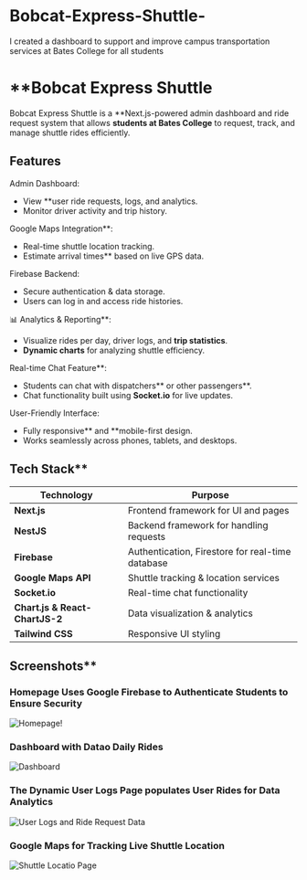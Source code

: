 
# Bobcat-Express-Shuttle-
I created a dashboard to support and improve campus transportation services at Bates College for all students

# **Bobcat Express Shuttle 

Bobcat Express Shuttle is a **Next.js-powered admin dashboard and ride request system that allows **students at Bates College** to request, track, and manage shuttle rides efficiently.

##  Features

 Admin Dashboard:

- View **user ride requests, logs, and analytics.
- Monitor driver activity and trip history.

Google Maps Integration**:

- Real-time shuttle location tracking.
- Estimate arrival times** based on live GPS data.

 Firebase Backend:

- Secure authentication & data storage.
- Users can log in and access ride histories.

📊 Analytics & Reporting**:

- Visualize rides per day, driver logs, and **trip statistics**.
- **Dynamic charts** for analyzing shuttle efficiency.

Real-time Chat Feature**:

- Students can chat with dispatchers** or other passengers**.
- Chat functionality built using **Socket.io** for live updates.

User-Friendly Interface:

- Fully responsive** and **mobile-first design.
- Works seamlessly across phones, tablets, and desktops.



## Tech Stack**

| Technology                     | Purpose                                          |
| ------------------------------ | ------------------------------------------------ |
| **Next.js**                    | Frontend framework for UI and pages              |
| **NestJS**                     | Backend framework for handling requests          |
| **Firebase**                   | Authentication, Firestore for real-time database |
| **Google Maps API**            | Shuttle tracking & location services             |
| **Socket.io**                  | Real-time chat functionality                     |
| **Chart.js & React-ChartJS-2** | Data visualization & analytics                   |
| **Tailwind CSS**               | Responsive UI styling                            |



## Screenshots**

###  Homepage Uses Google Firebase to Authenticate Students to Ensure Security

![Homepage!](https://github.com/user-attachments/assets/44334bcc-7614-4d3a-8f4e-2a2048a3d8f8)

### Dashboard with Datao Daily Rides 

![Dashboard](https://github.com/user-attachments/assets/585fe779-d6b2-4b15-8cc8-1f18ac6c5921)

###  The Dynamic User Logs Page populates User Rides for  Data Analytics

![User Logs and Ride Request Data](https://github.com/user-attachments/assets/00a3b2ec-9c80-4647-9b92-6520cb0b49fe)

### Google Maps for Tracking Live Shuttle Location

![Shuttle Locatio Page ](https://github.com/user-attachments/assets/d8acf0a2-8411-469d-b9a3-2effac4841e6)





